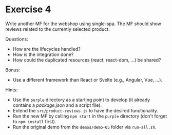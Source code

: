 # Exercise 4

Write another MF for the webshop using single-spa. The MF should show reviews related to the currently selected product.

Questions:

* How are the lifecycles handled?
* How is the integration done?
* How could the duplicated resources (react, react-dom, ...) be shared?

Bonus:

* Use a different framework than React or Svelte (e.g., Angular, Vue, ...).

Hints:

* Use the `purple` directory as a starting point to develop (it already contains a *package.json* and a script file).
* Extend the `src/product-reviews.js` to have the desired functionality.
* Run the new MF by calling `npm start` in the `purple` directory (don't forget to `npm install` first).
* Run the original demo from the `demos/demo-05` folder via `run-all.sh`.
